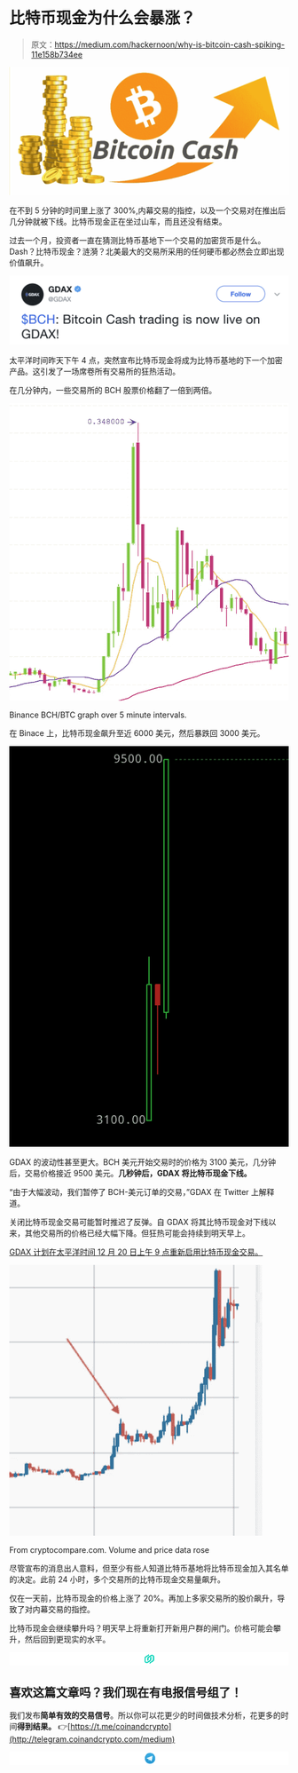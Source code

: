 # 比特币现金为什么会暴涨？

> 原文：<https://medium.com/hackernoon/why-is-bitcoin-cash-spiking-11e158b734ee>

![](img/646d40bdfca176cd1c752e8b1c7f5d2b.png)

在不到 5 分钟的时间里上涨了 300%,内幕交易的指控，以及一个交易对在推出后几分钟就被下线。比特币现金正在坐过山车，而且还没有结束。

过去一个月，投资者一直在猜测比特币基地下一个交易的加密货币是什么。Dash？比特币现金？涟漪？北美最大的交易所采用的任何硬币都必然会立即出现价值飙升。

![](img/a6923f0fe524d14c5288f4e1aed25050.png)

太平洋时间昨天下午 4 点，突然宣布比特币现金将成为比特币基地的下一个加密产品。这引发了一场席卷所有交易所的狂热活动。

在几分钟内，一些交易所的 BCH 股票价格翻了一倍到两倍。

![](img/f010631126bece05b52a0a19bf0c83e7.png)

Binance BCH/BTC graph over 5 minute intervals.

在 Binace 上，比特币现金飙升至近 6000 美元，然后暴跌回 3000 美元。

![](img/d30984471ff272fc8d75aa0729491103.png)

GDAX 的波动性甚至更大。BCH 美元开始交易时的价格为 3100 美元，几分钟后，交易价格接近 9500 美元。**几秒钟后，GDAX 将比特币现金下线。**

“由于大幅波动，我们暂停了 BCH-美元订单的交易，”GDAX 在 Twitter 上解释道。

关闭比特币现金交易可能暂时推迟了反弹。自 GDAX 将其比特币现金对下线以来，其他交易所的价格已经大幅下降。但狂热可能会持续到明天早上。

[GDAX 计划在太平洋时间 12 月 20 日上午 9 点重新启用比特币现金交易。](https://status.gdax.com/incidents/51pnkvm843hq)

![](img/80b7b2ae25648dbe4bdacbda7a967702.png)

From cryptocompare.com. Volume and price data rose

尽管宣布的消息出人意料，但至少有些人知道比特币基地将比特币现金加入其名单的决定。此前 24 小时，多个交易所的比特币现金交易量飙升。

仅在一天前，比特币现金的价格上涨了 20%。再加上多家交易所的股价飙升，导致了对内幕交易的指控。

比特币现金会继续攀升吗？明天早上将重新打开新用户群的闸门。价格可能会攀升，然后回到更现实的水平。

![](img/c56c21ef821f2ff794b79be37a2411dd.png)

## 喜欢这篇文章吗？我们现在有电报信号组了！

我们发布**简单有效的交易信号**。所以你可以花更少的时间做技术分析，花更多的时间**得到结果。**
👉[https://t.me/coinandcrypto](http://telegram.coinandcrypto.com/medium)

![](img/37e621efd450181f6374920564808a46.png)